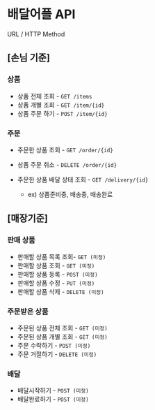 # 배달어플 API

URL / HTTP Method

## [손님 기준]
### 상품
- 상품 전체 조회 - `GET /items`
- 상품 개별 조회 - `GET /item/{id}`
- 상품 주문 하기 - `POST /item/{id}`

### 주문
- 주문한 상품 조회 - `GET /order/{id}`
- 상품 주문 취소 - `DELETE /order/{id}`


- 주문한 상품 배달 상태 조회 - `GET /delivery/{id}`
    - ex) 상품준비중, 배송중, 배송완료


## [매장기준]
### 판매 상품
- 판매할 상품 목록 조회- `GET (미정)`
- 판매할 상품 조회 - `GET (미정)`
- 판매할 상품 등록 - `POST (미정)`
- 판매할 상품 수정 - `PUT (미정)`
- 판매할 상품 삭제 - `DELETE (미정)`

### 주문받은 상품
- 주문된 상품 전체 조회 - `GET (미정)`
- 주문된 상품 개별 조회 - `GET (미정)`
- 주문 수락하기 - `POST (미정)`
- 주문 거절하기 - `DELETE (미정)`

### 배달
- 배달시작하기 - `POST (미정)`
- 배달완료하기 - `POST (미정)`